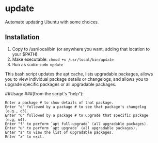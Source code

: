 # update
Automate updating Ubuntu with some choices.

## Installation
1. Copy to /usr/local/bin (or anywhere you want, adding that location to your $PATH)
2. Make executable: `chmod +x /usr/local/bin/update`
3. Run as sudo: `sudo update`

This bash script updates the apt cache, lists upgradable packages, allows you to view individual package details or changelogs, and allows you to upgrade specific packages or all upgradable packages.

##Usage
###(from the script's "help"):
```
Enter a package # to show details of that package.
Enter "c" followed by a package # to see that package's changelog (e.g., c3).
Enter "u" followed by a package # to upgrade that specific package (e.g, u4).
Enter "f" to perform `apt full-upgrade` (all upgradable packages).
Enter "u" to perform `apt upgrade` (all upgradable packages).
Enter "s" to view the list of upgradable packages.
Enter "x" to exit.
```